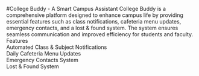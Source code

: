 #College Buddy - A Smart Campus Assistant
College Buddy is a comprehensive platform designed to enhance campus life by providing essential features such as class notifications, cafeteria menu updates, emergency contacts, and a lost & found system. The system ensures seamless communication and improved efficiency for students and faculty.
<br>
Features
<br>
Automated Class & Subject Notifications
<br>
Daily Cafeteria Menu Updates
<br>
Emergency Contacts System
<br>
Lost & Found System
